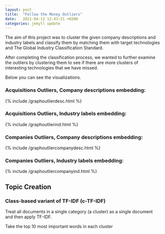 ```yaml
---
layout: post
title:  "Follow the Money Outliers"
date:   2021-04-12 12:43:21 +0200
categories: jekyll update
---
```

The aim of this project was to cluster the given company descriptions and  industry labels and classify them by matching them with target technologies and The Global Industry Classification Standard.

After completing the classification process, we wanted to further examine the outliers by clustering them to see if there are more clusters of interesting technologies that we have missed.

Below you can see the visualizations.

### Acquisitions Outliers, Company descriptions embedding:

{% include /graphoutlierdesc.html %}

### Acquisitions Outliers, Industry labels embedding:

{% include /graphoutlierind.html %}

### Companies Outliers, Company descriptions embedding:

{% include /graphoutliercompanydesc.html %}

### Companies Outliers, Industry labels embedding:

{% include /graphoutliercompanyind.html %}

## Topic Creation
### Class-based variant of TF-IDF (c-TF-IDF)
Treat all documents in a single category (a cluster) as a single document and then apply TF-IDF.

Take the top 10 most important words in each cluster




